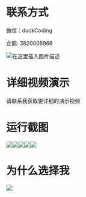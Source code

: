 # 联系方式

微信：duckCoding

企鹅: 3820006966

![在这里插入图片描述](http://upload.cxycsx.vip/91ab4bcb4f2c4c6db86365bb6d6e9c62.jpeg)

# 详细视频演示

请联系我获取更详细的演示视频

# 运行截图

![](http://www.bysj52.com/uploadfile/ueditor/image/202306/%E6%AF%95%E8%AE%BEweixin218%E2%80%9C%E6%A0%A1%E5%9B%AD%E8%B5%84%E6%96%99%E5%88%86%E4%BA%AB%E5%BE%AE%E4%BF%A1%E5%B0%8F%E7%A8%8B%E5%BA%8F%E2%80%9D%E7%9A%84springboot%E6%AF%95%E4%B8%9A%E8%AE%BE%E8%AE%A1/3.png)![](http://www.bysj52.com/uploadfile/ueditor/image/202306/%E6%AF%95%E8%AE%BEweixin218%E2%80%9C%E6%A0%A1%E5%9B%AD%E8%B5%84%E6%96%99%E5%88%86%E4%BA%AB%E5%BE%AE%E4%BF%A1%E5%B0%8F%E7%A8%8B%E5%BA%8F%E2%80%9D%E7%9A%84springboot%E6%AF%95%E4%B8%9A%E8%AE%BE%E8%AE%A1/1.png)![](http://www.bysj52.com/uploadfile/ueditor/image/202306/%E6%AF%95%E8%AE%BEweixin218%E2%80%9C%E6%A0%A1%E5%9B%AD%E8%B5%84%E6%96%99%E5%88%86%E4%BA%AB%E5%BE%AE%E4%BF%A1%E5%B0%8F%E7%A8%8B%E5%BA%8F%E2%80%9D%E7%9A%84springboot%E6%AF%95%E4%B8%9A%E8%AE%BE%E8%AE%A1/5.png)![](http://www.bysj52.com/uploadfile/ueditor/image/202306/%E6%AF%95%E8%AE%BEweixin218%E2%80%9C%E6%A0%A1%E5%9B%AD%E8%B5%84%E6%96%99%E5%88%86%E4%BA%AB%E5%BE%AE%E4%BF%A1%E5%B0%8F%E7%A8%8B%E5%BA%8F%E2%80%9D%E7%9A%84springboot%E6%AF%95%E4%B8%9A%E8%AE%BE%E8%AE%A1/4.png)![](http://www.bysj52.com/uploadfile/ueditor/image/202306/%E6%AF%95%E8%AE%BEweixin218%E2%80%9C%E6%A0%A1%E5%9B%AD%E8%B5%84%E6%96%99%E5%88%86%E4%BA%AB%E5%BE%AE%E4%BF%A1%E5%B0%8F%E7%A8%8B%E5%BA%8F%E2%80%9D%E7%9A%84springboot%E6%AF%95%E4%B8%9A%E8%AE%BE%E8%AE%A1/2.png)

# 为什么选择我

![](http://upload.cxycsx.vip/%E7%A8%8B%E5%BA%8F%E8%AE%BE%E8%AE%A1.png)

